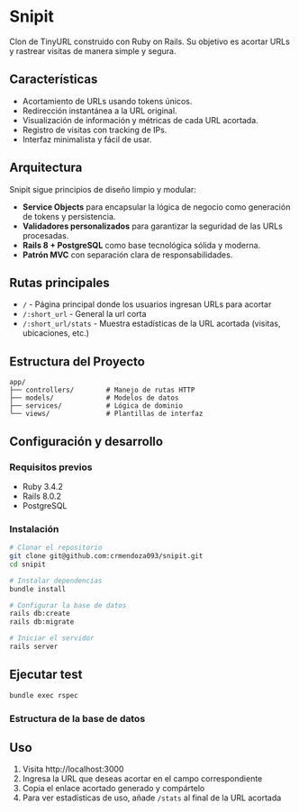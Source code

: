 # Snipit

Clon de TinyURL construido con Ruby on Rails. Su objetivo es acortar URLs y rastrear visitas de manera simple y segura.

## Características

- Acortamiento de URLs usando tokens únicos.
- Redirección instantánea a la URL original.
- Visualización de información y métricas de cada URL acortada.
- Registro de visitas con tracking de IPs.
- Interfaz minimalista y fácil de usar.

## Arquitectura

Snipit sigue principios de diseño limpio y modular:

- **Service Objects** para encapsular la lógica de negocio como generación de tokens y persistencia.
- **Validadores personalizados** para garantizar la seguridad de las URLs procesadas.
- **Rails 8 + PostgreSQL** como base tecnológica sólida y moderna.
- **Patrón MVC** con separación clara de responsabilidades.

## Rutas principales 

- `/` - Página principal donde los usuarios ingresan URLs para acortar
- `/:short_url` - General la url corta
- `/:short_url/stats` - Muestra estadísticas de la URL acortada (visitas, ubicaciones, etc.)

## Estructura del Proyecto

```
app/
├── controllers/        # Manejo de rutas HTTP
├── models/             # Modelos de datos
├── services/           # Lógica de dominio
└── views/              # Plantillas de interfaz
```

## Configuración y desarrollo

### Requisitos previos

- Ruby 3.4.2
- Rails 8.0.2
- PostgreSQL

### Instalación

```bash
# Clonar el repositorio
git clone git@github.com:crmendoza093/snipit.git
cd snipit

# Instalar dependencias
bundle install

# Configurar la base de datos
rails db:create
rails db:migrate

# Iniciar el servidor
rails server
```

## Ejecutar test

```bash
bundle exec rspec
```

### Estructura de la base de datos

## Uso

1. Visita http://localhost:3000
2. Ingresa la URL que deseas acortar en el campo correspondiente
3. Copia el enlace acortado generado y compártelo
4. Para ver estadísticas de uso, añade `/stats` al final de la URL acortada
